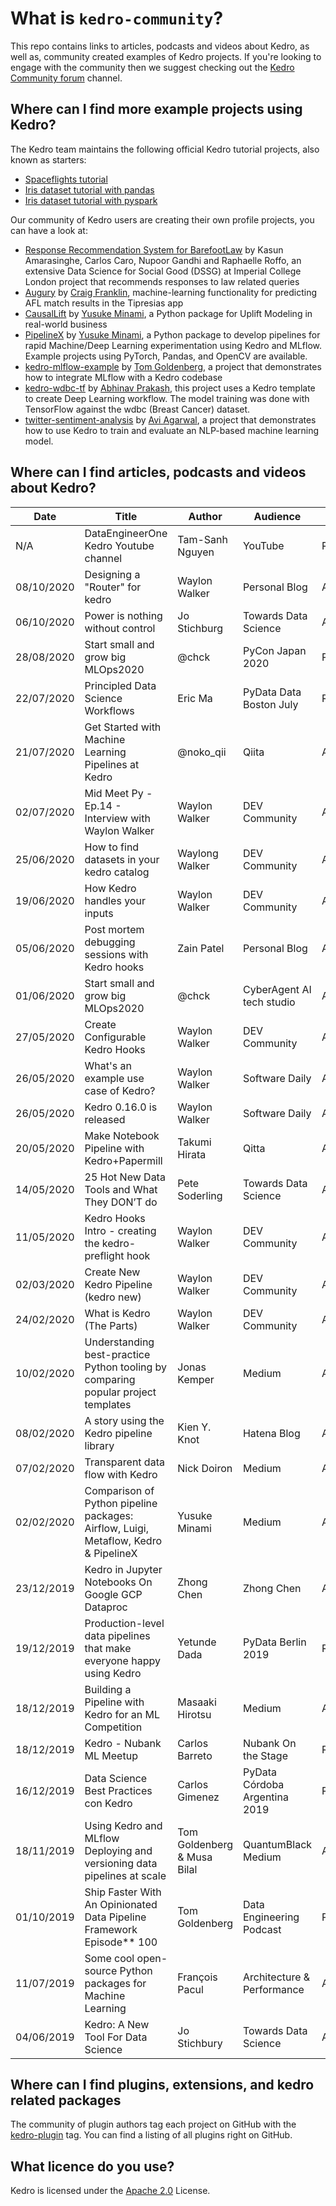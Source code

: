 # What is `kedro-community`?

This repo contains links to articles, podcasts and videos about Kedro, as well as, community created examples of Kedro projects. If you're looking to engage with the community then we suggest checking out the [Kedro Community forum](https://discourse.kedro.community/) channel.

## Where can I find more example projects using Kedro?

The Kedro team maintains the following official Kedro tutorial projects, also known as starters:
- [Spaceflights tutorial](https://github.com/quantumblacklabs/kedro-starter-spaceflights)
- [Iris dataset tutorial with pandas](https://github.com/quantumblacklabs/kedro-starter-pandas-iris)
- [Iris dataset tutorial with pyspark](https://github.com/quantumblacklabs/kedro-starter-pyspark-iris)

Our community of Kedro users are creating their own profile projects, you can have a look at:

- [Response Recommendation System for BarefootLaw](https://github.com/dssg/barefoot-winnie-public) by Kasun Amarasinghe, Carlos Caro, Nupoor Gandhi and Raphaelle Roffo, an extensive Data Science for Social Good (DSSG) at Imperial College London project that recommends responses to law related queries
- [Augury](https://github.com/tipresias/augury) by [Craig Franklin](https://github.com/cfranklin11), machine-learning functionality for predicting AFL match results in the Tipresias app
- [CausalLift](https://github.com/Minyus/causallift) by [Yusuke Minami](https://github.com/Minyus), a Python package for Uplift Modeling in real-world business
- [PipelineX](https://github.com/Minyus/pipelinex) by [Yusuke Minami](https://github.com/Minyus), a Python package to develop pipelines for rapid Machine/Deep Learning experimentation using Kedro and MLflow. Example projects using PyTorch, Pandas, and OpenCV are available.
- [kedro-mlflow-example](https://github.com/tgoldenberg/kedro-mlflow-example) by [Tom Goldenberg](https://github.com/tgoldenberg), a project that demonstrates how to integrate MLflow with a Kedro codebase
- [kedro-wdbc-tf](https://github.com/abhinavsp0730/kedro-wdbc-tf) by [Abhinav Prakash](https://github.com/abhinavsp0730), this project uses a Kedro template to create Deep Learning workflow. The model training was done with TensorFlow  against the wdbc (Breast Cancer) dataset.
- [twitter-sentiment-analysis](https://github.com/avidiotic/twitter-sentiment-analysis/blob/main/README.md) by [Avi Agarwal](https://github.com/avidiotic), a project that demonstrates how to use Kedro to train and evaluate an NLP-based machine learning model.

## Where can I find articles, podcasts and videos about Kedro? 

| Date       | Title                                                                               | Author                      | Audience                      | Format       | Language   | URL                                                                                                                               |
|------------|-------------------------------------------------------------------------------------|-----------------------------|-------------------------------|--------------|------------|-----------------------------------------------------------------------------------------------------------------------------------|
| N/A        | DataEngineerOne Kedro Youtube channel                                               | Tam-Sanh Nguyen             | YouTube                       | Recording    | English    | https://youtube.com/c/DataEngineerOne                                                                                             |
| 08/10/2020 | Designing a "Router" for kedro                                                      | Waylon Walker               | Personal Blog                 | Article      | English    | https://waylonwalker.com/blog/designing-kedro-router                                                                              |
| 06/10/2020 | Power is nothing without control                                                    | Jo Stichburg                | Towards Data Science          | Article      | English    | https://towardsdatascience.com/power-is-nothing-without-control-aa43523745b6                                                      |
| 28/08/2020 | Start small and grow big MLOps2020                                                  | @chck                       | PyCon Japan 2020              | Presentation | Japanese   | https://speakerdeck.com/chck/sok-xiao-sakushi-meteda-kikuyu-terumlops2020                                                         |
| 22/07/2020 | Principled Data Science Workflows                                                   | Eric Ma                     | PyData Data Boston July       | Recording    | English    | https://youtu.be/Dx2vG6qmtPs                                                                                                      |
| 21/07/2020 | Get Started with Machine Learning Pipelines at Kedro                                | @noko_qii                   | Qiita                         | Article      | Japanese   | https://qiita.com/noko_qii/items/2395d3a3dbcd9410e5e7                                                                             |
| 02/07/2020 | Mid Meet Py - Ep.14 - Interview with Waylon Walker                                  | Waylon Walker               | DEV Community                 | Article      | English    | https://dev.to/midmeetpy/mid-meet-py-ep-14-interview-with-waylon-walker-2h01                                                      |
| 25/06/2020 | How to find datasets in your kedro catalog                                          | Waylong Walker              | DEV Community                 | Article      | English    | https://dev.to/waylonwalker/how-to-find-datasets-in-your-kedro-catalog-5a4b                                                       |
| 19/06/2020 | How Kedro handles your inputs                                                       | Waylon Walker               | DEV Community                 | Article      | English    | https://dev.to/waylonwalker/how-kedro-handles-your-inputs-162i                                                                    |
| 05/06/2020 | Post mortem debugging sessions with Kedro hooks                                     | Zain Patel                  | Personal Blog                 | Article      | English    | https://zainp.com/kedro-debugging-hooks/                                                                                          |
| 01/06/2020 | Start small and grow big MLOps2020                                                  | @chck                       | CyberAgent AI tech studio     | Article      | Japanese   | https://cyberagent.ai/blog/research/12898/                                                                                        |
| 27/05/2020 | Create Configurable Kedro Hooks                                                     | Waylon Walker               | DEV Community                 | Article      | English    | https://dev.to/waylonwalker/create-configurable-kedro-hooks-4k34                                                                  |
| 26/05/2020 | What's an example use case of Kedro?                                                | Waylon Walker               | Software Daily                | Article      | English    | https://www.softwaredaily.com/topic/kedro/question/5ecd36859f3c7b002d7dc16f                                                       |
| 26/05/2020 | Kedro 0.16.0 is released                                                            | Waylon Walker               | Software Daily                | Article      | English    | https://www.softwaredaily.com/topic/kedro/question/5ecd420c9f3c7b002d7dc17c                                                       |
| 20/05/2020 | Make Notebook Pipeline with Kedro+Papermill                                         | Takumi Hirata               | Qitta                         | Article      | Japanese   | https://qiita.com//hrappuccino/items/584c22c3cd5a2f0247d8                                                                         |
| 14/05/2020 | 25 Hot New Data Tools and What They DON’T do                                        | Pete Soderling              | Towards Data Science          | Article      | English    | https://towardsdatascience.com/25-hot-new-data-tools-and-what-they-dont-do-31bf23bd8e56                                           |
| 11/05/2020 | Kedro Hooks Intro - creating the kedro-preflight hook                               | Waylon Walker               | DEV Community                 | Article      | English    | https://dev.to/waylonwalker/creating-the-kedro-preflight-hook-29f2                                                                |
| 02/03/2020 | Create New Kedro Pipeline (kedro new)                                               | Waylon Walker               | DEV Community                 | Article      | English    | https://dev.to/waylonwalker/create-new-kedro-pipeline-5dcd                                                                        |
| 24/02/2020 | What is Kedro (The Parts)                                                           | Waylon Walker               | DEV Community                 | Article      | English    | https://dev.to/waylonwalker/what-is-kedro-lob                                                                                     |
| 10/02/2020 | Understanding best-practice Python tooling by comparing popular project templates   | Jonas Kemper                | Medium                        | Article      | English    | https://medium.com/@jonas.r.kemper/understanding-best-practice-python-tooling-by-comparing-popular-project-templates-6eba49229106 |
| 08/02/2020 | A story using the Kedro pipeline library                                            | Kien Y. Knot                | Hatena Blog                   | Article      | Japanese   | http://socinuit.hatenablog.com/entry/2020/02/08/210423                                                                            |
| 07/02/2020 | Transparent data flow with Kedro                                                    | Nick Doiron                 | Medium                        | Article      | English    | https://medium.com/@mapmeld/transparent-data-flow-with-kedro-eba842de4eb2                                                         |
| 02/02/2020 | Comparison of Python pipeline packages: Airflow, Luigi, Metaflow, Kedro & PipelineX | Yusuke Minami               | Medium                        | Article      | Japanese   | https://medium.com/@Minyus86/comparison-of-pipeline-workflow-packages-airflow-luigi-gokart-metaflow-kedro-pipelinex-5daf57c17e7   |
| 23/12/2019 | Kedro in Jupyter Notebooks On Google GCP Dataproc                                   | Zhong Chen                  | Zhong Chen                    | Article      | English    | https://medium.com/@zhongchen/kedro-in-jupyter-notebooks-on-google-gcp-dataproc-31d5f45ad235                                      |
| 19/12/2019 | Production-level data pipelines that make everyone happy using Kedro                | Yetunde Dada                | PyData Berlin 2019            | Recording    | English    | https://youtu.be/OFObles2CJs                                                                                                      |
| 18/12/2019 | Building a Pipeline with Kedro for an ML Competition                                | Masaaki Hirotsu             | Medium                        | Article      | Japanese   | https://medium.com/mhiro2/building-pipeline-with-kedro-for-ml-competition-63e1db42d179                                            |
| 18/12/2019 | Kedro - Nubank ML Meetup                                                            | Carlos Barreto              | Nubank On the Stage           | Recording    | Portuguese | https://youtu.be/clBgxmDsSjI                                                                                                      |
| 16/12/2019 | Data Science Best Practices con Kedro                                               | Carlos Gimenez              | PyData Córdoba Argentina 2019 | Recording    | Spanish    | https://youtu.be/_0kMmRfltEQ                                                                                                      |
| 18/11/2019 | Using Kedro and MLflow Deploying and versioning data pipelines at scale             | Tom Goldenberg & Musa Bilal | QuantumBlack Medium           | Article      | English    | https://medium.com/@QuantumBlack/deploying-and-versioning-data-pipelines-at-scale-942b1d81b5f5                                    |
| 01/10/2019 | Ship Faster With An Opinionated Data Pipeline Framework Episode** 100               | Tom Goldenberg              | Data Engineering Podcast      | Podcast      | English    | https://www.dataengineeringpodcast.com/kedro-data-pipeline-episode-100/                                                           |
| 11/07/2019 | Some cool open-source Python packages for Machine Learning                          | François Pacul              | Architecture & Performance    | Article      | English    | https://aetperf.github.io/2019/07/11/Some-cool-open-source-Python-packages-for-Machine-Learning.html                              |
| 04/06/2019 | Kedro: A New Tool For Data Science                                                  | Jo Stichbury                | Towards Data Science          | Article      | English    | https://towardsdatascience.com/kedro-prepare-to-pimp-your-pipeline-f8f68c263466                                                   |

## Where can I find plugins, extensions, and kedro related packages

The community of plugin authors tag each project on GitHub with the [kedro-plugin](https://github.com/topics/kedro-plugin) tag.  You can find a listing of all plugins right on GitHub.

## What licence do you use?

Kedro is licensed under the [Apache 2.0](https://github.com/quantumblacklabs/kedro-example/blob/master/LICENSE.md) License.
